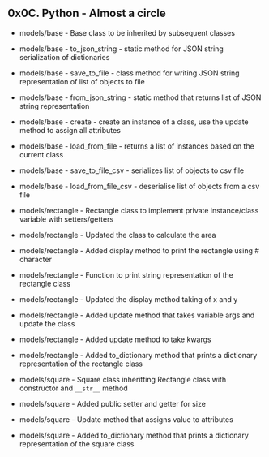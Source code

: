 ## 0x0C. Python - Almost a circle

* models/base - Base class to be inherited by subsequent classes
* models/base - to_json_string - static method for JSON string serialization of dictionaries
* models/base - save_to_file - class method for writing JSON string representation of list of objects to file
* models/base - from_json_string - static method that returns list of JSON string representation
* models/base - create - create an instance of a class, use the update method to assign all attributes
* models/base - load_from_file - returns a list of instances based on the current class
* models/base - save_to_file_csv - serializes list of objects to csv file
* models/base - load_from_file_csv - deserialise list of objects from a csv file

* models/rectangle - Rectangle class to implement private instance/class variable with setters/getters
* models/rectangle - Updated the class to calculate the area
* models/rectangle - Added display method to print the rectangle using # character
* models/rectangle - Function to print string representation of the rectangle class
* models/rectangle - Updated the display method taking of x and y
* models/rectangle - Added update method that takes variable args and update the class
* models/rectangle - Added update method to take kwargs
* models/rectangle - Added to_dictionary method that prints a dictionary representation of the rectangle class

* models/square - Square class inheritting Rectangle class with constructor and `__str__` method
* models/square - Added public setter and getter for size
* models/square - Update method that assigns value to attributes
* models/square - Added to_dictionary method that prints a dictionary representation of the square class
